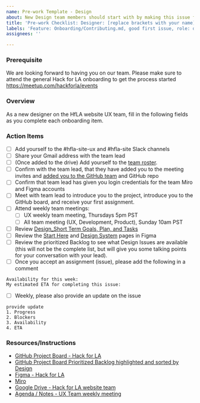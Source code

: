 ```yaml
---
name: Pre-work Template - Design
about: New Design team members should start with by making this issue for themselves.
title: 'Pre-work Checklist: Designer: [replace brackets with your name]'
labels: 'Feature: Onboarding/Contributing.md, good first issue, role: design'
assignees: ''

---
```


### Prerequisite
We are looking forward to having you on our team.  Please make sure to attend the general Hack for LA onboarding to get the process started https://meetup.com/hackforla/events

### Overview
As a new designer on the HfLA website UX team, fill in the following fields as you complete each onboarding item.

### Action Items
- [ ] Add yourself to the #hfla-site-ux and #hfla-site Slack channels
- [ ] Share your Gmail address with the team lead
- [ ] (Once added to the drive) Add yourself to the [team roster](https://docs.google.com/spreadsheets/d/11u71eT-rZTKvVP8Yj_1rKxf2V45GCaFz4AXA7tS_asM/edit#gid=0). 
- [ ] Confirm with the team lead, that they have added you to the meeting invites and [added you to the GitHub team](https://github.com/orgs/hackforla/teams/website-write/members) and GitHub repo
- [ ] Confirm that team lead has given you login credentials for the team Miro and Figma accounts
- [ ] Meet with team lead to introduce you to the project, introduce you to the GitHub board, and receive your first assignment.
- [ ] Attend weekly team meetings: 
   - [ ] UX weekly team meeting, Thursdays 5pm PST
   - [ ] All team meeting (UX, Development, Product), Sunday 10am PST
- [ ] Review [Design_Short Term Goals, Plan, and Tasks](https://docs.google.com/document/d/1FxwgdnWBbbQ8Pi3tspnukZTWwXtqnRXfNkNhVMEloY0/edit)
- [ ] Review the [Start Here](https://www.figma.com/file/0RRPy1Ph7HafI3qOITg0Mr/Hack-for-LA-Website?node-id=8561%3A72465) and [Design System](https://www.figma.com/file/0RRPy1Ph7HafI3qOITg0Mr/Hack-for-LA-Website?node-id=3464%3A3) pages in Figma
- [ ] Review the prioritized Backlog to see what Design Issues are available (this will not be the complete list, but will give you some talking points for your conversation with your lead).
- [ ] Once you accept an assignment (issue), please add the following in a comment
```
Availability for this week:
My estimated ETA for completing this issue:
```
- [ ] Weekly, please also provide an update on the issue
```
provide update
1. Progress
2. Blockers
3. Availability
4. ETA
```
### Resources/Instructions
- [GitHub Project Board - Hack for LA ](https://github.com/hackforla/website/projects/7)
- [GitHub Project Board Prioritized Backlog highlighted and sorted by Design](https://github.com/hackforla/website/projects/7?card_filter_query=label%3A%22role%3A+design%22#column-7198257)
- [Figma - Hack for LA](https://www.figma.com/file/0RRPy1Ph7HafI3qOITg0Mr/Hack-for-LA-Website)
- [Miro](https://miro.com/app/board/o9J_l6zD0JA=/)
- [Google Drive - Hack for LA website team](https://drive.google.com/drive/folders/1p76K0FgfiAWeIIEyoyJ_Iik8FVj8cBjT?usp=sharing)
- [Agenda / Notes - UX Team weekly meeting](https://github.com/hackforla/website/issues/2106)
